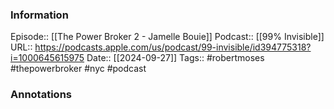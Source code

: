 ### Information

Episode:: [[The Power Broker 2 - Jamelle Bouie]]
Podcast:: [[99% Invisible]]
URL:: https://podcasts.apple.com/us/podcast/99-invisible/id394775318?i=1000645615975
Date:: [[2024-09-27]]
Tags:: #robertmoses #thepowerbroker #nyc 
#podcast


### Annotations

